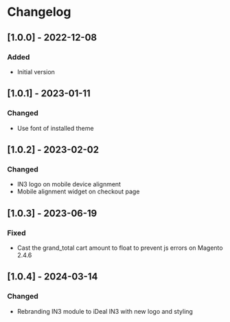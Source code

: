 # Changelog
## [1.0.0] - 2022-12-08
### Added
- Initial version

## [1.0.1] - 2023-01-11
### Changed
- Use font of installed theme

## [1.0.2] - 2023-02-02
### Changed
- IN3 logo on mobile device alignment
- Mobile alignment widget on checkout page

## [1.0.3] - 2023-06-19
### Fixed
- Cast the grand_total cart amount to float to prevent js errors on Magento 2.4.6 

## [1.0.4] - 2024-03-14
### Changed
- Rebranding IN3 module to iDeal IN3 with new logo and styling
